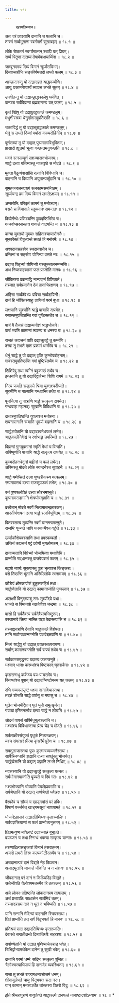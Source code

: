 ```yaml
---
title: ०१८

---
```

         बृहस्पतिरुवाच॥  
अतः परं प्रवक्ष्यामि दानानि च फलानि च।  
तारणं सर्व्वभूतानां स्वर्गमार्गं सुखावहम् ॥ १८.१ ॥  
  
लोके श्रेष्ठतमं स्वर्ग्यमात्मन् श्चापि यत् प्रियम्।  
सर्व्वं पितॄणां दातव्यं तेषामेवाक्षयार्थिना ॥ १८.२ ॥  
  
जाम्बूनदमयं दिव्यं विमानं सूर्य्यसन्निभम्।  
दिव्याप्सरोभिः सङ्कीर्णमन्नदो लभते फलम् ॥ १८.३ ॥  
  
आच्छादनन्तु यो दद्यादाहतं श्राद्धकर्म्मणि।  
आयुः प्रकाममैश्वर्य्यं रूपञ्च लभते सुतम् ॥ १८.४ ॥  
  
उपवीतन्तु यो दद्याच्छ्राद्धकालेषु धर्मवित् ।  
पानञ्च सर्वविप्राणां ब्रह्मदानस्य यत् फलम् ॥ १८.५ ॥  
  
कृतं विप्रेषु यो दद्याछ्राद्धकाले कमण्डलुम्।  
मधुक्षीरस्रवा धेनुर्दातारमुपतिष्ठति ॥ १८.६ ॥  
  
चक्राविद्धं तु यो दद्याच्छ्राद्धकाले कमण्डलुम्।  
धेनुं स लभते दिव्यां पयोदां काम्यदोहिनीम् ॥ १८.७ ॥  
  
पूर्णसय्यां तु यो दद्यात् पुष्पमालाविभूषिताम्।  
प्रासादो ह्युत्तमो भूत्वा गच्छन्तमनुगच्छति ॥ १८.८ ॥  
  
भवनं रत्नसम्पूर्णं सशय्यासनभोजनम्।  
श्राद्धे दत्त्वा यतिभ्यस्तु नाकपृष्ठे स मोदते ॥ १८.९ ॥  
  
मुक्ता वैढूर्य्यवासांसि रत्नानि विविधानि च।  
वाहनानि च दिव्यानि अयुतान्यर्ब्बुदानि च ॥ १८.१० ॥  
  
सुमहज्ज्वलनप्रख्यं रत्नकामसमन्वितम् ।  
सूर्य्यचन्द्र प्रभं दिव्यं विमानं लभतेऽक्षयम् ॥ १८.११ ॥  
  
अप्सरोभिः परिवृतं कामगं तु मनोजवम्।  
वसते स विमानाग्रे स्तूयमानः समन्ततः ॥ १८.१२ ॥  
  
दिव्यैर्गन्धैः प्रसिञ्चन्ति पुष्पवृष्टिभिरेव च।  
गन्धर्वाप्सरसस्तत्र गायन्ते वादयन्ति च ॥ १८.१३ ॥  
  
कन्या युवतयो मुख्याः सहिताश्चाप्सरोगणैः।  
सुस्वरैस्तं विबुध्यन्ते सततं हि मनोरमैः ॥ १८.१४ ॥  
  
अश्वदानसहस्रेण रथदानशतेन च।  
दन्तिनां च सहस्रेण योगिन्या वसते नरः ॥ १८.१५ ॥  
  
दद्यात् पितृभ्यो योगिभ्यो यस्तूज्ज्वलनमम्भसि।  
अथ निष्कसहस्राणां फलं प्राप्नोति मानवः ॥ १८.१६ ॥  
  
जीवितस्य प्रदानाद्धि नान्यद्दानं विशिष्यते।  
तस्मात् सर्वप्रयत्नेन देयं प्राणाभिरक्षणम् ॥ १८.१७ ॥  
  
अहिंसा सर्व्वदेवेभ्यः पवित्रा सर्व्वदायिनी।  
दानं हि जीवितस्याहुः प्राणिनां परमं बुधाः ॥ १८.१८ ॥  
  
लक्षणानि सुवर्णानि श्राद्धे पात्राणि दापयेत्।  
रसास्तमुपतिष्ठन्ति गवां पुष्टिस्तथैव च ॥ १८.१९ ॥  
  
पात्रं वै तैजसं दद्यान्मनोज्ञं श्राद्धभोजने।  
पात्रं भवति कामानां रूपस्य च धनस्य च ॥ १८.२० ॥  
  
राजतं काञ्चनं वापि दद्याच्छ्राद्धे तु कर्म्मणि।  
दत्त्वा तु लभते दाता प्रकामं धर्म्ममेव च ॥ १८.२१ ॥  
  
धेनुं श्राद्धे तु यो दद्यात् वृष्टि कुम्भोपदोहनाम्।  
गावस्तमुपतिष्ठन्ति गवां पुष्टिस्तथैव च ॥ १८.२२ ॥  
  
शिशिरेषु तथा त्वग्निं बहुकाष्ठं तथैव च।  
इन्धनानि तु यो दद्याद्द्विजेभ्यः शिशि रागमे ॥ १८.२३ ॥  
  
नित्यं जयति सङ्ग्रामे श्रिया युक्तश्चदीप्यते।  
सुरभीणि च माल्यानि गन्धवन्ति तथैव च ॥ १८.२४ ॥  
  
पूजयित्वा तु पात्राणि श्राद्धे सत्कृत्य दापयेत्।  
गन्धवाहा महानद्यः सुखानि विविधानि च ॥ १८.२५ ॥  
  
दातारमुपतिष्ठन्ति युवत्यश्च मनोरमाः।  
शयनासनानि रम्याणि भूमयो वाहनानि च ॥ १८.२६ ॥  
  
श्राद्धेऽप्येतानि यो दद्यादश्वमेधफलं लभेत्।  
श्राद्धकालेनिवेद्यं च दर्शश्राद्ध उपस्थिते ॥ १८.२७ ॥  
  
विप्राणां गुणयुक्तानां स्मृतिं मेधां च विन्दति।  
सर्पिष्पूर्णानि पात्राणि श्राद्धे सत्कृत्य दापयेत् ॥ १८.२८ ॥  
  
कुम्भदोहनधेनूनां बह्वीनां च फलं लभेत्।  
अस्मिस्तु मोदते लोके स्यन्दनैश्च सुवाहनैः ॥ १८.२९ ॥  
  
श्राद्धे यथेप्सितं दत्त्वा पुण्डरीकस्य यत्फलम्।  
रम्यमावसथं दत्त्वा राजसूयफलं लभेत् ॥ १८.३० ॥  
  
वनं पुष्पफलोपेतं दत्त्वा सौरभमश्नुते।  
कूपारामतडागानि क्षेत्रघोषगृहाणि च ॥ १८.३१ ॥  
  
दत्त्वैतान् मोदते स्वर्गे नित्यमाचन्द्रतारकम्।  
आस्तीर्णशयनं दत्त्वा श्राद्धे रत्नविभूषितम् ॥ १८.३२ ॥  
  
पितरस्तस्य तुष्यन्ति स्वर्गं चानन्त्यमश्नुते।  
राजभिः पूज्यते चापि धनधान्यैश्च वर्द्धते ॥ १८.३३ ॥  
  
ऊर्णाकौशेयवस्त्राणि तथा प्रवरकम्बलौ।  
अजिनं काञ्चनं पट्टं प्रवेणी मृगलोमकम् ॥ १८.३४ ॥  
  
दानान्यतानि विप्रेभ्यो भोजयित्वा यथाविधि।  
प्राप्नोति श्रद्दधानस्तु वाजपेयशतं फलम् ॥ १८.३५ ॥  
  
बह्वयो नार्य्यः सुरूपास्तु पुत्रा भृत्याश्च किङ्कराः।  
वशे तिष्ठन्ति भूतानि अस्मिँल्लोके त्वनामयम् ॥ १८.३६ ॥  
  
कौशेयं क्षौमकार्पासं दुकूलसहितं तथा।  
श्राद्धेष्वेतानि यो दद्यात् कामानाप्नोति पुष्कलान् ॥ १८.३७ ॥  
  
अलक्ष्मीं विनुदत्याशु तमः सूर्य्योदये यथा।  
भ्राजते स विमानाग्रे नक्षत्रेष्विव चन्द्रमाः ॥ १८.३८ ॥  
  
वासो हि सर्वदैवत्यं सर्वदेवैस्त्वभिष्टुतम्।  
वस्त्राभावे क्रिया नास्ति यज्ञा वेदास्तपांसि च ॥ १८.३९ ॥  
  
तस्माद्वस्त्राणि देयानि श्राद्धकाले विशेषतः।  
तानि सर्वाण्यवाप्नाप्नोति यज्ञवेदतपांसि च ॥ १८.४० ॥  
  
नित्यं श्राद्धेषु यो दद्यात् प्रयतस्तत्परायणः ।  
सर्वान् कामानवाप्नोति सर्वं राज्यं तथैव च ॥ १८.४१ ॥  
  
सर्वकामसमृद्धस्य यज्ञस्य फलमश्नुते।  
भक्ष्यान् धानाः करम्भांश्च पिष्टकान् घृतशर्कराः ॥ १८.४२ ॥  
  
कृशरान्मधु कर्कञ्च पयः पायसमेव च।  
स्निग्धांश्च पूपान् यो दद्यादग्निष्टोमस्य यत् फलम् ॥ १८.४३ ॥  
  
दधि गव्यमसंसृष्टं भक्ष्या नानाविधास्तथा।  
तदन्नं शोचति श्राद्धे वर्षासु च मघासु च ॥ १८.४४ ॥  
  
घृतेन भोजयेद्विप्रान् घृतं भूमौ समुत्सृजेत्।  
गयायां हस्तिनश्चैव दत्त्वा श्राद्धे न शोचति ॥ १८.४५ ॥  
  
ओदनं पायसं सर्पिर्मधुमूलफलानि च।  
भक्ष्यांश्च विविधान्दत्त्वा प्रेत्य चेह च मोदते ॥ १८.४६ ॥  
  
शर्कराक्षीरसंयुक्तं पृथुकं नित्यमक्षयम्।  
यश्च संवत्सरं प्रीत्या कृसरैर्मसुरेण च ॥ १८.४७ ॥  
  
सक्तुलाजास्तथा पूपाः कुल्माषव्यञ्जनैस्तथा।  
सार्पेःस्निग्धानि हृद्यानि दध्ना सक्तूंस्तु भोजयेत्।  
श्राद्धेष्वेतानि यो दद्यात् पझानि लभते निधिम् ॥ १८.४८ ॥  
  
नवसस्यानि यो दद्याच्छ्राद्धे सत्कृत्य यत्नतः।  
सर्वभोगानवाप्नोति पूज्यते च दिवं गतः ॥ १८.४९ ॥  
  
भक्ष्यभोज्यानि चोष्याणि पेयलेह्यवराणि च।  
सर्वश्रेष्ठानि यो दद्यात् सर्व्वश्रेष्ठो भवेन्नरः ॥ १८.५० ॥  
  
वैश्वदेवं च सौम्यं च खाड्गमांसं परं हविः।  
विषाणं वर्ज्जयेत् खाड्गमसूयां नाशयामहे ॥ १८.५१ ॥  
  
भोजनेऽग्रासनं दद्यादतिथिभ्यः कृताञ्जलिः ।  
सर्वयज्ञक्रियाणां स फलं प्राप्नोत्यनुत्तमम् ॥ १८.५२ ॥  
  
क्षिप्रमत्युष्ण मक्लिष्टं दद्याच्चान्नं बुभुक्षते।  
वयञ्जनं च तथा स्निग्धं भक्त्या सत्कृत्य यत्नतः ॥ १८.५३ ॥  
  
तरुणादित्यसङ्काशं विमानं हंसवाहनम्।  
अन्नदो लभते तिस्रः कल्पकोटीस्तथैव च ॥ १८.५४ ॥  
  
अन्नदानात्परं दानं विद्यते नेह किञ्चन।  
अन्नाद्भूतानि जायन्ते जीवन्ति च न संशयः ॥ १८.५५ ॥  
  
जीवदानात् परं दानं न किञ्चिदिह विद्यते।  
अन्नैर्जीवति त्रैलोक्यमन्नस्यैव हि तत्फलम् ॥ १८.५६ ॥  
  
अन्ने लोकाः प्रतिष्ठन्ति लोकदानस्य तत्फलम् ।  
अन्नं प्रजापतिः साक्षात्तेन सर्व्वमिदं ततम्।  
तस्मादन्नसमं दानं न भूतं न भविष्यति ॥ १८.५७ ॥  
  
यानि रत्नानि मेदिन्यां वाहनानि स्त्रियस्तथा।  
क्षिप्रं प्राप्नोति तत् सर्वं पितृभक्तो हि मानवः ॥ १८.५८ ॥  
  
प्रतिश्रयं सदा दद्यादतिथिभ्यः कृताञ्जलिः।  
देवास्ते सम्प्रतीक्षन्ते दिव्यातिथ्यैः सहस्रशः ॥ १८.५९ ॥  
  
सर्वाण्येतानि यो दद्यात् पृथिव्यामेकराड् भवेत्।  
त्रिभिर्द्वाभ्यामथैकेन दानेन तु सुखी भवेत् ॥ १८.६० ॥  
  
दानानि परमो धर्म्मः सद्भिः सत्कृत्य पूजितः।  
त्रैलोक्यस्याधिपत्यं हि दानादेव व्यवस्थितम् ॥ १८.६१ ॥  
  
राजा तु लभते राज्यमधनश्चोत्तमं धनम्।  
क्षीणायुर्लभते चायुः पितृभक्तः सदा नरः।  
यान् कामान् मनसाऽर्थेत तांस्तस्य पितरो विदुः ॥ १८.६२ ॥  
  
इति श्रीमहापुराणे वायुप्रोक्ते श्राद्धकल्पे दानफलं नामाष्टादशोऽध्यायः ॥ १८ ॥ *